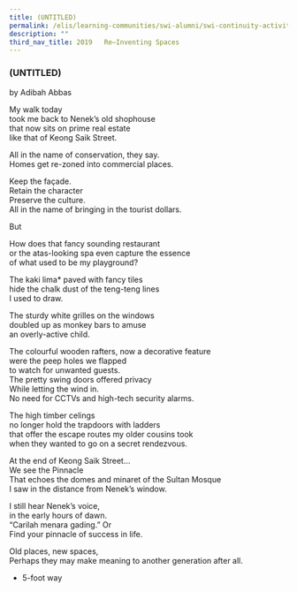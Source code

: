 ```yaml
---
title: (UNTITLED)
permalink: /elis/learning-communities/swi-alumni/swi-continuity-activities/re-inventing-spaces/untitled/
description: ""
third_nav_title: 2019   Re–Inventing Spaces
---
```


### (UNTITLED)


by Adibah Abbas

  

My walk today <br>
took me back to Nenek’s old shophouse <br>
that now sits on prime real estate <br>
like that of Keong Saik Street.

  

All in the name of conservation, they say. <br>
Homes get re-zoned into commercial places.

  

Keep the façade. <br>
Retain the character <br>
Preserve the culture. <br>
All in the name of bringing in the tourist dollars.

  

But

  

How does that fancy sounding restaurant  <br>
or the atas-looking spa even capture the essence  <br>
of what used to be my playground?

  

The kaki lima* paved with fancy tiles <br>
hide the chalk dust of the teng-teng lines <br>
I used to draw.

  

The sturdy white grilles on the windows <br>
doubled up as monkey bars to amuse <br>
an overly-active child.

  

The colourful wooden rafters, now a decorative feature <br>
were the peep holes we flapped <br>
to watch for unwanted guests. <br>
The pretty swing doors offered privacy  <br>
While letting the wind in. <br>
No need for CCTVs and high-tech security alarms.

  

The high timber celings <br>
no longer hold the trapdoors with ladders <br>
that offer the escape routes my older cousins took <br>
when they wanted to go on a secret rendezvous.

  

At the end of Keong Saik Street… <br>
We see the Pinnacle <br>
That echoes the domes and minaret of the Sultan Mosque <br>
I saw in the distance from Nenek’s window.

  

I still hear Nenek’s voice,<br>
in the early hours of dawn. <br>
“Carilah menara gading.” Or <br>
Find your pinnacle of success in life.

  

Old places, new spaces, <br>
Perhaps they may make meaning to another generation after all.

  

* 5-foot way